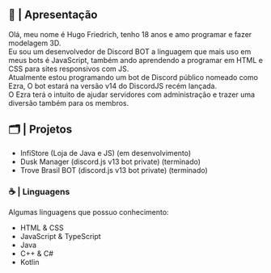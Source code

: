 <div>
<h2> 📜 | Apresentação </h2>
<p>Olá, meu nome é Hugo Friedrich, tenho 18 anos e amo programar e fazer modelagem 3D.<br>Eu sou um desenvolvedor de Discord BOT a linguagem que mais uso em meus bots é JavaScript, também ando aprendendo a programar em HTML e CSS para sites responsivos com JS.<br>Atualmente estou programando um bot de Discord público nomeado como Ezra, O bot estará na versão v14 do DiscordJS recém lançada.<br>O Ezra terá o intuito de ajudar servidores com administração e trazer uma diversão também para os membros.</p>
<h2> 🗂️ | Projetos </h2>
 <ul>
  <li>InfiStore (Loja de Java e JS) (em desenvolvimento)
  <li>Dusk Manager (discord.js v13 bot private) (terminado)
  <li>Trove Brasil BOT (discord.js v13 bot private) (terminado)
 </ul>
<h3> ☕ | Linguagens </h3>
<p>Algumas linguagens que possuo conhecimento:</p>
<ul>
  <li>HTML & CSS</li>
  <li>JavaScript & TypeScript</li>
  <li>Java</li>
  <li>C++ & C#</li>
  <li>Kotlin</li>
</ul>
</div>
